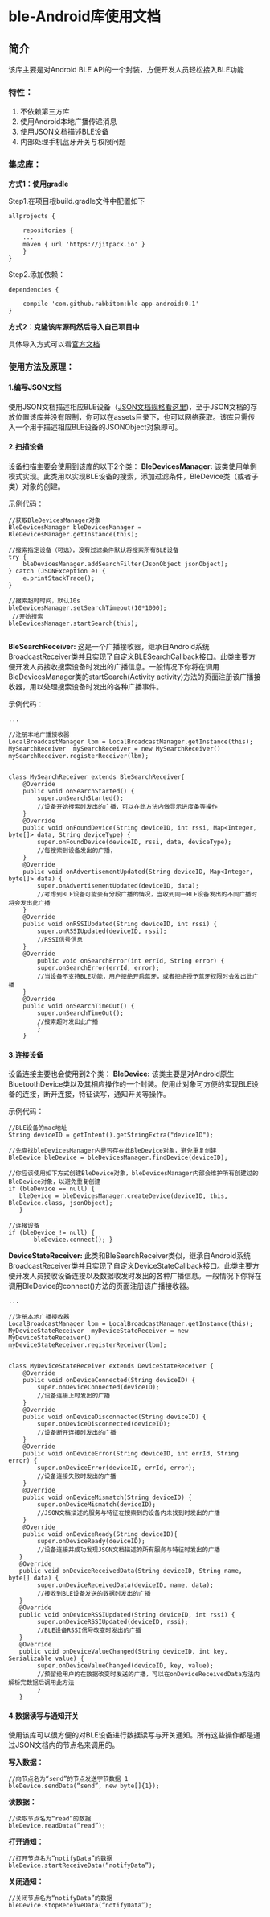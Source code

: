 
# ble-Android库使用文档

## 简介
该库主要是对Android BLE API的一个封装，方便开发人员轻松接入BLE功能


### 特性：
1. 不依赖第三方库
1. 使用Android本地广播传递消息
1. 使用JSON文档描述BLE设备
1. 内部处理手机蓝牙开关与权限问题

### 集成库：

**方式1：使用gradle**

Step1.在项目根build.gradle文件中配置如下

```
allprojects {
 
	repositories {
	...
	maven { url 'https://jitpack.io' }
	}
}
```
Step2.添加依赖：

```
dependencies {
	
	compile 'com.github.rabbitom:ble-app-android:0.1'
}
```

**方式2：克隆该库源码然后导入自己项目中**

具体导入方式可以看[官方文档](https://developer.android.com/studio/projects/android-library.html?hl=zh-cn)


### 使用方法及原理：

#### 1.编写JSON文档
使用JSON文档描述相应BLE设备（[JSON文档规格看这里](https://github.com/rabbitom/ble/blob/master/ble-device-schema.json))，至于JSON文档的存放位置该库并没有限制，你可以在assets目录下，也可以网络获取。该库只需传入一个用于描述相应BLE设备的JSONObject对象即可。


#### 2.扫描设备
设备扫描主要会使用到该库的以下2个类：
**BleDevicesManager:** 
该类使用单例模式实现。此类用以实现BLE设备的搜索，添加过滤条件，BleDevice类（或者子类）对象的创建。

示例代码：
```
//获取BleDevicesManager对象
BleDevicesManager bleDevicesManager = BleDevicesManager.getInstance(this);

//搜索指定设备（可选），没有过滤条件默认将搜索所有BLE设备
try {
	bleDevicesManager.addSearchFilter(JsonObject jsonObject);
} catch (JSONException e) {
	e.printStackTrace();
}

//搜索超时时间，默认10s
bleDevicesManager.setSearchTimeout(10*1000);
 //开始搜索
bleDevicesManager.startSearch(this);
 
```


**BleSearchReceiver:** 
这是一个广播接收器，继承自Android系统BroadcastReceiver类并且实现了自定义BLESearchCallback接口。此类主要方便开发人员接收搜索设备时发出的广播信息。一般情况下你将在调用BleDevicesManager类的startSearch(Activity activity)方法的页面注册该广播接收器，用以处理搜索设备时发出的各种广播事件。

示例代码：
```
...

//注册本地广播接收器
LocalBroadcastManager lbm = LocalBroadcastManager.getInstance(this);
MySearchReceiver  mySearchReceiver = new MySearchReceiver() 
mySearchReceiver.registerReceiver(lbm);


class MySearchReceiver extends BleSearchReceiver{
	@Override
	public void onSearchStarted() {
		super.onSearchStarted();
		//设备开始搜索时发出的广播，可以在此方法内做显示进度条等操作
	}
	@Override
	public void onFoundDevice(String deviceID, int rssi, Map<Integer, byte[]> data, String deviceType) {
		super.onFoundDevice(deviceID, rssi, data, deviceType);
		//每搜索到设备发出的广播，
	}
	@Override
	public void onAdvertisementUpdated(String deviceID, Map<Integer, byte[]> data) {
		super.onAdvertisementUpdated(deviceID, data);
		//考虑到BLE设备可能会有分段广播的情况，当收到同一BLE设备发出的不同广播时将会发出此广播
	}
	@Override
	public void onRSSIUpdated(String deviceID, int rssi) {
		super.onRSSIUpdated(deviceID, rssi);
		//RSSI信号信息
	}
	@Override
		public void onSearchError(int errId, String error) {
		super.onSearchError(errId, error);
		//当设备不支持BLE功能，用户拒绝开启蓝牙，或者拒绝授予蓝牙权限时会发出此广播
	}
	@Override
	public void onSearchTimeOut() {
		super.onSearchTimeOut();
		//搜索超时发出此广播
		}
	}

```


#### 3.连接设备
设备连接主要也会使用到2个类：
**BleDevice:**
该类主要是对Android原生BluetoothDevice类以及其相应操作的一个封装。使用此对象可方便的实现BLE设备的连接，断开连接，特征读写，通知开关等操作。

示例代码：
 ```
 //BLE设备的mac地址
 String deviceID = getIntent().getStringExtra("deviceID"); 
 
 //先查找bleDevicesManager内是否存在此BleDevice对象，避免重复创建
 BleDevice bleDevice = bleDevicesManager.findDevice(deviceID);
 
 //你应该使用如下方式创建BleDevice对象，bleDevicesManager内部会维护所有创建过的BleDevice对象，以避免重复创建
 if (bleDevice == null) {
	bleDevice = bleDevicesManager.createDevice(deviceID, this, BleDevice.class, jsonObject);
	}
	
//连接设备
 if (bleDevice != null) {
		bleDevice.connect(); }

 ```

**DeviceStateReceiver:** 
此类和BleSearchReceiver类似，继承自Android系统BroadcastReceiver类并且实现了自定义DeviceStateCallback接口。此类主要方便开发人员接收设备连接以及数据收发时发出的各种广播信息。一般情况下你将在调用BleDevice的connect()方法的页面注册该广播接收器。

```
...

//注册本地广播接收器
LocalBroadcastManager lbm = LocalBroadcastManager.getInstance(this);
MyDeviceStateReceiver  myDeviceStateReceiver = new MyDeviceStateReceiver() 
myDeviceStateReceiver.registerReceiver(lbm);


class MyDeviceStateReceiver extends DeviceStateReceiver {
	@Override
	public void onDeviceConnected(String deviceID) {
		super.onDeviceConnected(deviceID);
		//设备连接上时发出的广播
	}
	@Override
	public void onDeviceDisconnected(String deviceID) {
		super.onDeviceDisconnected(deviceID);
		//设备断开连接时发出的广播
	}
	@Override
	public void onDeviceError(String deviceID, int errId, String error) {
		super.onDeviceError(deviceID, errId, error);
		//设备连接失败时发出的广播
	}
	@Override
	public void onDeviceMismatch(String deviceID) {
		super.onDeviceMismatch(deviceID);
		//JSON文档描述的服务与特征在搜索到的设备内未找到时发出的广播
	}
	@Override
   	public void onDeviceReady(String deviceID){
   		super.onDeviceReady(deviceID);
   		//设备连接并成功发现JSON文档描述的所有服务与特征时发出的广播
   }
   @Override
   public void onDeviceReceivedData(String deviceID, String name, byte[] data) {
   		super.onDeviceReceivedData(deviceID, name, data);
   		//接收到BLE设备发送的数据时发出的广播
   }
   @Override
   public void onDeviceRSSIUpdated(String deviceID, int rssi) {
   		super.onDeviceRSSIUpdated(deviceID, rssi);
   		//BLE设备RSSI信号改变时发出的广播
   }
   @Override
   public void onDeviceValueChanged(String deviceID, int key, Serializable value) {
   		super.onDeviceValueChanged(deviceID, key, value);
   		//预留给用户的在数据改变时发送的广播，可以在onDeviceReceivedData方法内解析完数据后调用此方法
   		}
   }  

```

#### 4.数据读写与通知开关
使用该库可以很方便的对BLE设备进行数据读写与开关通知。所有这些操作都是通过JSON文档内的节点名来调用的。

**写入数据：**
```
//向节点名为“send”的节点发送字节数据 1
bleDevice.sendData(“send”, new byte[]{1});
```
**读数据：**
```
//读取节点名为“read”的数据 
bleDevice.readData(“read”);
```
**打开通知：**
```
//打开节点名为“notifyData”的数据 
bleDevice.startReceiveData(“notifyData”);

```
**关闭通知：**
```
//关闭节点名为“notifyData”的数据 
bleDevice.stopReceiveData(“notifyData”);

```



